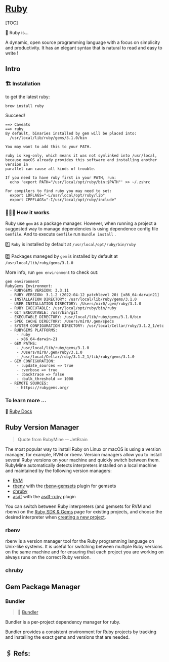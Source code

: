 # [Ruby](https://www.ruby-lang.org/en/)

[TOC]



💎 Ruby is...

A dynamic, open source programming language with a focus on simplicity and productivity. It has an elegant syntax that is natural to read and easy to write !



## Intro

### 🏗 Installation

to get the latest ruby: 
```shell
brew install ruby
```

Succeed!
```shell
==> Caveats
==> ruby
By default, binaries installed by gem will be placed into:
  /usr/local/lib/ruby/gems/3.1.0/bin

You may want to add this to your PATH.

ruby is keg-only, which means it was not symlinked into /usr/local,
because macOS already provides this software and installing another version in
parallel can cause all kinds of trouble.

If you need to have ruby first in your PATH, run:
  echo 'export PATH="/usr/local/opt/ruby/bin:$PATH"' >> ~/.zshrc

For compilers to find ruby you may need to set:
  export LDFLAGS="-L/usr/local/opt/ruby/lib"
  export CPPFLAGS="-I/usr/local/opt/ruby/include"
```



### 🏋🏿‍♂️ How it works

Ruby use `gem` as a package manager. However, when running a project a suggested way to manage dependencies is using dependence config file `Gemfile`. And to execute `Gemfile` run `Bundle install` .



1️⃣ `Ruby` is installed by default at `/usr/local/opt/ruby/bin/ruby`

2️⃣ Packages maneged by `gem` is installed by default at `/usr/local/lib/ruby/gems/3.1.0`



More info, run `gem environment` to check out: 

```shell
gem environment
RubyGems Environment:
  - RUBYGEMS VERSION: 3.3.11
  - RUBY VERSION: 3.1.2 (2022-04-12 patchlevel 20) [x86_64-darwin21]
  - INSTALLATION DIRECTORY: /usr/local/lib/ruby/gems/3.1.0
  - USER INSTALLATION DIRECTORY: /Users/mir0/.gem/ruby/3.1.0
  - RUBY EXECUTABLE: /usr/local/opt/ruby/bin/ruby
  - GIT EXECUTABLE: /usr/bin/git
  - EXECUTABLE DIRECTORY: /usr/local/lib/ruby/gems/3.1.0/bin
  - SPEC CACHE DIRECTORY: /Users/mir0/.gem/specs
  - SYSTEM CONFIGURATION DIRECTORY: /usr/local/Cellar/ruby/3.1.2_1/etc
  - RUBYGEMS PLATFORMS:
     - ruby
     - x86_64-darwin-21
  - GEM PATHS:
     - /usr/local/lib/ruby/gems/3.1.0
     - /Users/mir0/.gem/ruby/3.1.0
     - /usr/local/Cellar/ruby/3.1.2_1/lib/ruby/gems/3.1.0
  - GEM CONFIGURATION:
     - :update_sources => true
     - :verbose => true
     - :backtrace => false
     - :bulk_threshold => 1000
  - REMOTE SOURCES:
     - https://rubygems.org/
```



### To learn more ...

📂 [Ruby Docs](https://www.ruby-lang.org/en/documentation/)



## Ruby Version Manager

> Quote from RubyMine -- JetBrain 

The most popular way to install Ruby on Linux or macOS is using a version manager, for example, RVM or rbenv. Version managers allow you to install several Ruby versions on your machine and quickly switch between them. RubyMine automatically detects interpreters installed on a local machine and maintained by the following version managers:

- [RVM](https://rvm.io/)
- [rbenv](https://github.com/rbenv/rbenv) with the [rbenv-gemsets](https://github.com/jf/rbenv-gemset) plugin for gemsets
- [chruby](https://github.com/postmodern/chruby)
- [asdf](https://github.com/asdf-vm/asdf) with the [asdf-ruby](https://github.com/asdf-vm/asdf-ruby) plugin

You can switch between Ruby interpreters (and gemsets for RVM and rbenv) on the [Ruby SDK & Gems](https://www.jetbrains.com/help/ruby/configuring-language-interpreter.html#select_ruby_interpreter) page for existing projects, and choose the desired interpreter when [creating a new project](https://www.jetbrains.com/help/ruby/create-and-run-your-first-project.html#create_rails_app).



### rbenv

rbenv is a version manager tool for the Ruby programming language on Unix-like systems. It is useful for switching between multiple Ruby versions on the same machine and for ensuring that each project you are working on always runs on the correct Ruby version.



### chruby





## Gem Package Manager

### Bundler

> :link:  [Bundler](../../🐛%20Programming%20Tools%20Chain/Project%20Builder%20&%20Manager/🔬%20Language%20Specific/Ruby%20Managers/Bundler.md) 

Bundler is a per-project dependency manager for ruby. 

Bundler provides a consistent environment for Ruby projects by tracking and installing the exact gems and versions that are needed.



## 🖇 Refs:

[How to find where gem files are installed]:https://stackoverflow.com/questions/19072070/how-to-find-where-gem-files-are-installed
[Don't use Ruby pre-built on macOS by default]:https://www.freecodecamp.org/news/do-not-use-mac-system-ruby-do-this-instead/
[install Ruby on Rails / macOS]:https://mac.install.guide/rubyonrails/index.html
[install Ruby on your mac -- everything you need to know]:https://stackify.com/install-ruby-on-your-mac-everything-you-need-to-get-going/



